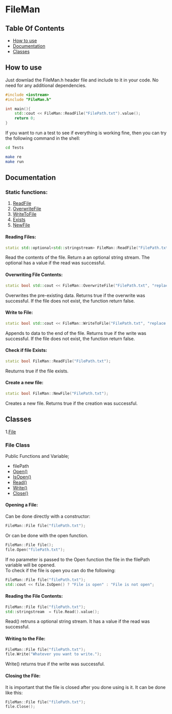 # FileMan
## Table Of Contents
- [How to use](#how-to-use)
- [Documentation](#doc)
- [Classes](#classes)

<a id = "how-to-use"> </a>

## How to use
Just downlad the FileMan.h header file and include to it in your code. No need for any additional dependencies.

```c++
#include <iostream>
#include "FileMan.h"

int main(){
    std::cout << FileMan::ReadFile("FilePath.txt").value();
    return 0;
}
```

If you want to run a test to see if everything is working fine, then you can try the following command in the shell:
```sh
cd Tests

make re
make run
```

<a id = "doc"> </a>

## Documentation

### Static functions:
1. [ReadFile](#reading-files)
2. [OverwriteFile](#overwriting-file-contents)
3. [WriteToFile](#write-to-file)
4. [Exists](#check-if-file-exists)
5. [NewFile](#create-a-new-file)


#### Reading Files:
```c++
static std::optional<std::stringstream> FileMan::ReadFile("FilePath.txt");
```
Read the contents of the file. Return a an optional string stream. The optional has a value if the read was successful.

#### Overwriting File Contents:
```c++
static bool std::cout << FileMan::OverwriteFile("FilePath.txt", "replace text");
```
Overwrites the pre-existing data. Returns true if the overwrite was successful. If the file does not exist, the function return false.

#### Write to File:
```c++
static bool std::cout << FileMan::WriteToFile("FilePath.txt", "replace text");
```
Appends to data to the end of the file. Returns true if the write was successful. If the file does not exist, the function return false.

#### Check if file Exists:
```c++
static bool FileMan::ReadFile("FilePath.txt");
```
Reuturns true if the file exists.

#### Create a new file:
```c++
static bool FileMan::NewFile("FilePath.txt");
```
Creates a new file. Returns true if the creation was successful. 


## Classes

1.[File](#file-class)

### File Class

Public Functions and Variable;

- filePath
- [Open()](#opening-a-file)
- [IsOpen()](#opening-a-file)
- [Read()](#reading-the-file-contents)
- [Write()](#writing-to-the-file)
- [Close()](#closing-the-file)

#### Opening a File:
Can be done directly with a constructor:
```c++
FileMan::File file("filePath.txt");
```
Or can be done with the open function.
```c++
FileMan::File file();
file.Open("filePath.txt");
```
If no parameter is passed to the Open function the file in the filePath variable will be opened.<br/>
To check if the file is open you can do the following:
```c++
FileMan::File file("filePath.txt");
std::cout << file.IsOpen() ? "File is open" : "File is not open";
```

#### Reading the File Contents:
```c++
FileMan::File file("filePath.txt");
std::stringstream  = file.Read().value();
```
Read() retruns a optional string stream. It has a value if the read was successful.

#### Writing to the File:
```c++
FileMan::File file("filePath.txt");
file.Write("Whatever you want to write.");
```
Write() returns true if the write was successful.

#### Closing the File:
It is important that the file is closed after you done using is it. It can be done like this:
```c++
FileMan::File file("filePath.txt");
file.Close();
```